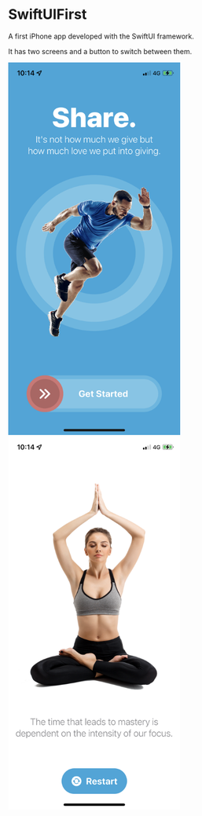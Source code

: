 # SwiftUIFirst
A first iPhone app developed with the SwiftUI framework. 

It has two screens and a button to switch between them. 

<p float="left">
  <img src="screenshot01.PNG" width="350" />
  <img src="screenshot02.PNG" width="350" /> 
</p>

